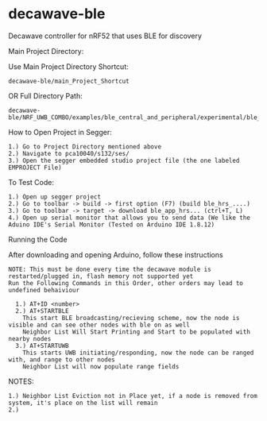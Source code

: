 # decawave-ble
Decawave controller for nRF52 that uses BLE for discovery



Main Project Directory:

  Use Main Project Directory Shortcut:
  
    decawave-ble/main_Project_Shortcut
OR
  Full Directory Path:
  
    decawave-ble/NRF_UWB_COMBO/examples/ble_central_and_peripheral/experimental/ble_app_hrs_rscs_relay/

How to Open Project in Segger:

    1.) Go to Project Directory mentioned above
    2.) Navigate to pca10040/s132/ses/
    3.) Open the segger embedded studio project file (the one labeled EMPROJECT File)

To Test Code:

    1.) Open up segger project
    2.) Go to toolbar -> build -> first option (F7) (build ble_hrs_....)
    3.) Go to toolbar -> target -> download ble_app_hrs... (ctrl+T, L)
    4.) Open up serial monitor that allows you to send data (We like the Aduino IDE's Serial Monitor (Tested on Arduino IDE 1.8.12)
  
Running the Code

  After downloading and opening Arduino, follow these instructions
  
    NOTE: This must be done every time the decawave module is restarted/plugged in, flash memory not supported yet
    Run the Following Commands in this Order, other orders may lead to undefined behaiviour
  
      1.) AT+ID <number> 
      2.) AT+STARTBLE
        This start BLE broadcasting/recieving scheme, now the node is visible and can see other nodes with ble on as well
        Neighbor List Will Start Printing and Start to be populated with nearby nodes
      3.) AT+STARTUWB
        This starts UWB initiating/responding, now the node can be ranged with, and range to other nodes
        Neighbor List will now populate range fields


  
  NOTES: 
  
    1.) Neighbor List Eviction not in Place yet, if a node is removed from system, it's place on the list will remain
    2.) 
  
  

